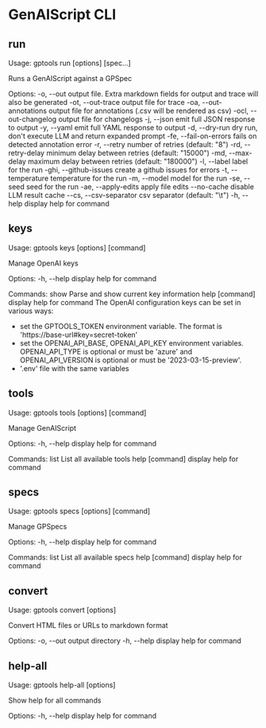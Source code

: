 # GenAIScript CLI

## run

Usage: gptools run [options] <tool> [spec...]

Runs a GenAIScript against a GPSpec

Options:
  -o, --out <string>               output file. Extra markdown fields for
                                   output and trace will also be generated
  -ot, --out-trace <string>        output file for trace
  -oa, --out-annotations <string>  output file for annotations (.csv will be
                                   rendered as csv)
  -ocl, --out-changelog <string>   output file for changelogs
  -j, --json                       emit full JSON response to output
  -y, --yaml                       emit full YAML response to output
  -d, --dry-run                    dry run, don't execute LLM and return
                                   expanded prompt
  -fe, --fail-on-errors            fails on detected annotation error
  -r, --retry <number>             number of retries (default: "8")
  -rd, --retry-delay <number>      minimum delay between retries (default:
                                   "15000")
  -md, --max-delay <number>        maximum delay between retries (default:
                                   "180000")
  -l, --label <string>             label for the run
  -ghi, --github-issues            create a github issues for errors
  -t, --temperature <number>       temperature for the run
  -m, --model <string>             model for the run
  -se, --seed <number>             seed for the run
  -ae, --apply-edits               apply file edits
  --no-cache                       disable LLM result cache
  --cs, --csv-separator <string>   csv separator (default: "\t")
  -h, --help                       display help for command

## keys

Usage: gptools keys [options] [command]

Manage OpenAI keys

Options:
  -h, --help      display help for command

Commands:
  show            Parse and show current key information
  help [command]  display help for command
The OpenAI configuration keys can be set in various ways:

-   set the GPTOOLS_TOKEN environment variable. The format is 'https://base-url#key=secret-token'
-   set the OPENAI_API_BASE, OPENAI_API_KEY environment variables. OPENAI_API_TYPE is optional or must be 'azure' and OPENAI_API_VERSION is optional or must be '2023-03-15-preview'.
-   '.env' file with the same variables


## tools

Usage: gptools tools [options] [command]

Manage GenAIScript

Options:
  -h, --help      display help for command

Commands:
  list            List all available tools
  help [command]  display help for command

## specs

Usage: gptools specs [options] [command]

Manage GPSpecs

Options:
  -h, --help      display help for command

Commands:
  list            List all available specs
  help [command]  display help for command

## convert

Usage: gptools convert [options] <path>

Convert HTML files or URLs to markdown format

Options:
  -o, --out <string>  output directory
  -h, --help          display help for command

## help-all

Usage: gptools help-all [options]

Show help for all commands

Options:
  -h, --help  display help for command
